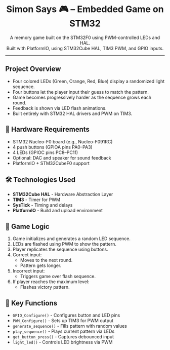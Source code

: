 <h1 align="center">Simon Says 🎮 – Embedded Game on STM32</h1>

<p align="center">
  A memory game built on the STM32F0 using PWM-controlled LEDs and HAL. <br>
  Built with PlatformIO, using STM32Cube HAL, TIM3 PWM, and GPIO inputs.
</p>

<hr>

<h2>Project Overview</h2>

<ul>
  <li>Four colored LEDs (Green, Orange, Red, Blue) display a randomized light sequence.</li>
  <li>Four buttons let the player input their guess to match the pattern.</li>
  <li>Game becomes progressively harder as the sequence grows each round.</li>
  <li>Feedback is shown via LED flash animations.</li>
  <li>Built entirely with STM32 HAL drivers and PWM on TIM3.</li>
</ul>

<h2>🔧 Hardware Requirements</h2>

<ul>
  <li>STM32 Nucleo-F0 board (e.g., Nucleo-F091RC)</li>
  <li>4 push buttons (GPIOA pins PA0–PA3)</li>
  <li>4 LEDs (GPIOC pins PC8–PC11)</li>
  <li>Optional: DAC and speaker for sound feedback</li>
  <li>PlatformIO + STM32CubeF0 support</li>
</ul>

<h2>🛠 Technologies Used</h2>

<ul>
  <li><strong>STM32Cube HAL</strong> - Hardware Abstraction Layer</li>
  <li><strong>TIM3</strong> - Timer for PWM</li>
  <li><strong>SysTick</strong> - Timing and delays</li>
  <li><strong>PlatformIO</strong> - Build and upload environment</li>
</ul>

<h2>🚦 Game Logic</h2>

<ol>
  <li>Game initializes and generates a random LED sequence.</li>
  <li>LEDs are flashed using PWM to show the pattern.</li>
  <li>Player replicates the sequence using buttons.</li>
  <li>
    Correct input:
    <ul>
      <li>Moves to the next round.</li>
      <li>Pattern gets longer.</li>
    </ul>
  </li>
  <li>
    Incorrect input:
    <ul>
      <li>Triggers game over flash sequence.</li>
    </ul>
  </li>
  <li>
    If player reaches the maximum level:
    <ul>
      <li>Flashes victory pattern.</li>
    </ul>
  </li>
</ol>

<h2>🧩 Key Functions</h2>

<ul>
  <li><code>GPIO_Configure()</code> - Configures button and LED pins</li>
  <li><code>PWM_Configure()</code> - Sets up TIM3 for PWM output</li>
  <li><code>generate_sequence()</code> - Fills pattern with random values</li>
  <li><code>play_sequence()</code> - Plays current pattern via LEDs</li>
  <li><code>get_button_press()</code> - Captures debounced input</li>
  <li><code>light_led()</code> - Controls LED brightness via PWM</li>
</ul>
